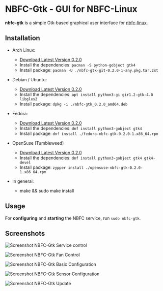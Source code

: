 NBFC-Gtk - GUI for NBFC-Linux
=============================

**nbfc-gtk** is a simple Gtk-based graphical user interface for [nbfc-linux](https://github.com/nbfc-linux/nbfc-linux).

Installation
------------

- Arch Linux:
  - [Download Latest Version 0.2.0](https://github.com/nbfc-linux/nbfc-gtk/releases/download/0.2.0/nbfc-gtk-git-0.2.0-1-any.pkg.tar.zst)
  - Install the dependencies: `pacman -S python-gobject gtk4`
  - Install package: `pacman -U ./nbfc-gtk-git-0.2.0-1-any.pkg.tar.zst`

- Debian / Ubuntu:
  - [Download Latest Version 0.2.0](https://github.com/nbfc-linux/nbfc-gtk/releases/download/0.2.0/nbfc-gtk_0.2.0_amd64.deb)
  - Install the dependencies: `apt install python3-gi gir1.2-gtk-4.0 libgles2`
  - Install package: `dpkg -i ./nbfc-gtk_0.2.0_amd64.deb`

- Fedora:
  - [Download Latest Version 0.2.0](https://github.com/nbfc-linux/nbfc-gtk/releases/download/0.2.0/fedora-nbfc-gtk-0.2.0-1.x86_64.rpm)
  - Install the dependencies: `dnf install python3-gobject gtk4`
  - Install package: `dnf install ./fedora-nbfc-gtk-0.2.0-1.x86_64.rpm`

- OpenSuse (Tumbleweed)
  - [Download Latest Version 0.2.0](https://github.com/nbfc-linux/nbfc-gtk/releases/download/0.2.0/opensuse-nbfc-gtk-0.2.0-1.x86_64.rpm)
  - Install the dependencies: `dnf install python3-gobject gtk4 gtk4-devel`
  - Install package: `zypper install ./opensuse-nbfc-gtk-0.2.0-1.x86_64.rpm`

- In general:
  - make && sudo make install

Usage
-----

For **configuring** and **starting** the NBFC service, run `sudo nbfc-gtk`.

Screenshots
-----------

![Screenshot NBFC-Gtk Service control](http://nbfc-linux.github.io/img/nbfc-gtk/nbfc-gtk-service.png)

![Screenshot NBFC-Gtk Fan Control](http://nbfc-linux.github.io/img/nbfc-gtk/nbfc-gtk-fans.png)

![Screenshot NBFC-Gtk Basic Configuration](http://nbfc-linux.github.io/img/nbfc-gtk/nbfc-gtk-basic.png)

![Screenshot NBFC-Gtk Sensor Configuration](http://nbfc-linux.github.io/img/nbfc-gtk/nbfc-gtk-sensors.png)

![Screenshot NBFC-Gtk Update](http://nbfc-linux.github.io/img/nbfc-gtk/nbfc-gtk-update.png)

